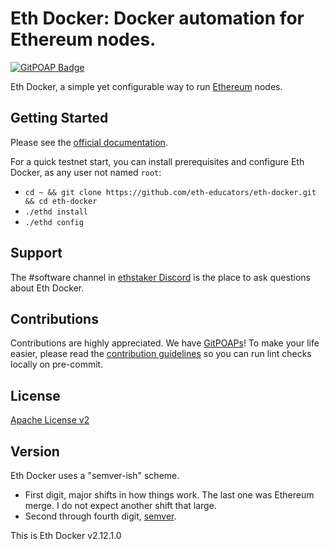 # Eth Docker: Docker automation for Ethereum nodes.

[![GitPOAP Badge](https://public-api.gitpoap.io/v1/repo/eth-educators/eth-docker/badge)](https://www.gitpoap.io/gh/eth-educators/eth-docker)

Eth Docker, a simple yet configurable way to run [Ethereum](https://ethereum.org/roadmap/) nodes.

## Getting Started

Please see the [official documentation](https://ethdocker.com).

For a quick testnet start, you can install prerequisites and configure Eth Docker, as any user not named `root`:

* `cd ~ && git clone https://github.com/eth-educators/eth-docker.git && cd eth-docker`
* `./ethd install`
* `./ethd config`

## Support

The #software channel in [ethstaker Discord](https://discord.gg/ethstaker) is the place to ask questions about Eth Docker.

## Contributions

Contributions are highly appreciated. We have [GitPOAPs](https://www.gitpoap.io/gh/eth-educators/eth-docker)! To make your life easier,
please read the [contribution guidelines](CONTRIBUTING.md) so you can run lint checks locally on pre-commit.

## License

[Apache License v2](LICENSE)

## Version

Eth Docker uses a "semver-ish" scheme.
- First digit, major shifts in how things work. The last one was Ethereum merge. I do not expect another shift that
large.
- Second through fourth digit, [semver](https://semver.org/).

This is Eth Docker v2.12.1.0
